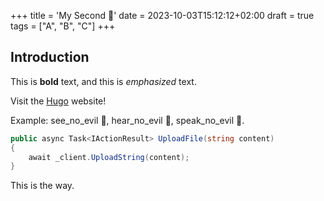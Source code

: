 +++
title = 'My Second 🙈'
date = 2023-10-03T15:12:12+02:00
draft = true
tags = ["A", "B", "C"]
+++

## Introduction

This is **bold** text, and this is *emphasized* text.

Visit the [Hugo](https://gohugo.io) website!

Example: see_no_evil 🙈, hear_no_evil 🙉, speak_no_evil 🙊.

``` c#
public async Task<IActionResult> UploadFile(string content)
{
    await _client.UploadString(content);
}
```

This is the way.